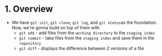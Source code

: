 # 1. Overview
- We have `git init`, `git clone`, `git log`, and `git status`as the foundation. Now, we're gonna build on top of them with
  - `git add` - add files from the `working directory` to the `staging index`
  - `git commit` - take files from the `staging index` and save them in the `repository`
  - `git diff` - displays the difference between 2 versions of a file